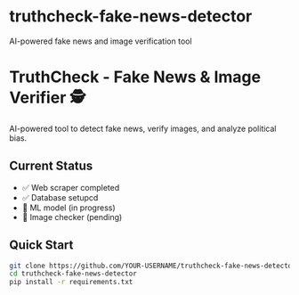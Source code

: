 # truthcheck-fake-news-detector
AI-powered fake news and image verification tool
# TruthCheck - Fake News & Image Verifier 🕵️

AI-powered tool to detect fake news, verify images, and analyze political bias.

## Current Status
- ✅ Web scraper completed
- ✅ Database setupcd
- 🔄 ML model (in progress)
- 🔄 Image checker (pending)

## Quick Start
```bash
git clone https://github.com/YOUR-USERNAME/truthcheck-fake-news-detector.git
cd truthcheck-fake-news-detector
pip install -r requirements.txt